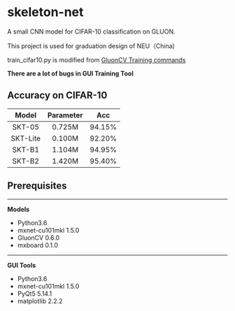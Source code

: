 # skeleton-net
A small CNN model for CIFAR-10 classification on GLUON.

This project is used for graduation design of NEU（China)

train_cifar10.py is modified from [GluonCV Training commands](https://gluon-cv.mxnet.io/model_zoo/classification.html#cifar10 "GluonCV Training commands")

**There are a lot of bugs in GUI Training Tool**
## Accuracy on CIFAR-10
| Model | Parameter | Acc |
| :------------: | :------------: | :------------: |
| SKT-05 | 0.725M | 94.15% |
| SKT-Lite | 0.100M | 92.20% |
| SKT-B1 | 1.104M | 94.95% |
| SKT-B2 | 1.420M | 95.40% |

## Prerequisites
---
**Models**
- Python3.6
- mxnet-cu101mkl 1.5.0
- GluonCV 0.6.0
- mxboard 0.1.0
---
**GUI Tools**
- Python3.6
- mxnet-cu101mkl 1.5.0
- PyQt5 5.14.1
- matplotlib 2.2.2
